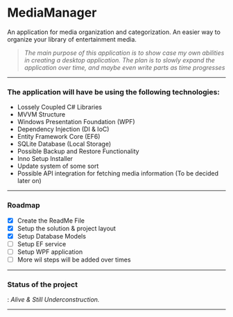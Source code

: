 # MediaManager
An application for media organization and categorization. An easier way to organize your library of entertainment media.

> *The main purpose of this application is to show case my own abilities in creating a desktop application.*
> *The plan is to slowly expand the application over time, and maybe even write parts as time progresses*

---

### The application will have be using the following technologies:
- Lossely Coupled C# Libraries
- MVVM Structure
- Windows Presentation Foundation (WPF)
- Dependency Injection (DI & IoC)
- Entity Framework Core (EF6)
- SQLite Database (Local Storage)
- Possible Backup and Restore Functionality
- Inno Setup Installer
- Update system of some sort
- Possible API integration for fetching media information (To be decided later on)

---

### Roadmap
- [x] Create the ReadMe File
- [X] Setup the solution & project layout
- [X] Setup Database Models
- [ ] Setup EF service
- [ ] Setup WPF application
- [ ] More wil steps will be added over times

---

### Status of the project
: *Alive & Still Underconstruction.*

---
